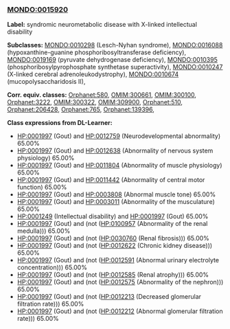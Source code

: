 
### [MONDO:0015920](http://purl.obolibrary.org/obo/MONDO_0015920)
**Label:** syndromic neurometabolic disease with X-linked intellectual disability

**Subclasses:** [MONDO:0010298](http://purl.obolibrary.org/obo/MONDO_0010298) (Lesch-Nyhan syndrome), [MONDO:0016088](http://purl.obolibrary.org/obo/MONDO_0016088) (hypoxanthine-guanine phosphoribosyltransferase deficiency), [MONDO:0019169](http://purl.obolibrary.org/obo/MONDO_0019169) (pyruvate dehydrogenase deficiency), [MONDO:0010395](http://purl.obolibrary.org/obo/MONDO_0010395) (phosphoribosylpyrophosphate synthetase superactivity), [MONDO:0010247](http://purl.obolibrary.org/obo/MONDO_0010247) (X-linked cerebral adrenoleukodystrophy), [MONDO:0010674](http://purl.obolibrary.org/obo/MONDO_0010674) (mucopolysaccharidosis II), 

**Corr. equiv. classes:** [Orphanet:580](http://www.orpha.net/ORDO/Orphanet_580), [OMIM:300661](http://purl.obolibrary.org/obo/OMIM_300661), [OMIM:300100](http://purl.obolibrary.org/obo/OMIM_300100), [Orphanet:3222](http://www.orpha.net/ORDO/Orphanet_3222), [OMIM:300322](http://purl.obolibrary.org/obo/OMIM_300322), [OMIM:309900](http://purl.obolibrary.org/obo/OMIM_309900), [Orphanet:510](http://www.orpha.net/ORDO/Orphanet_510), [Orphanet:206428](http://www.orpha.net/ORDO/Orphanet_206428), [Orphanet:765](http://www.orpha.net/ORDO/Orphanet_765), [Orphanet:139396](http://www.orpha.net/ORDO/Orphanet_139396), 

**Class expressions from DL-Learner:**

- [HP:0001997](http://purl.obolibrary.org/obo/HP_0001997) (Gout) and [HP:0012759](http://purl.obolibrary.org/obo/HP_0012759) (Neurodevelopmental abnormality) 65.00%
- [HP:0001997](http://purl.obolibrary.org/obo/HP_0001997) (Gout) and [HP:0012638](http://purl.obolibrary.org/obo/HP_0012638) (Abnormality of nervous system physiology) 65.00%
- [HP:0001997](http://purl.obolibrary.org/obo/HP_0001997) (Gout) and [HP:0011804](http://purl.obolibrary.org/obo/HP_0011804) (Abnormality of muscle physiology) 65.00%
- [HP:0001997](http://purl.obolibrary.org/obo/HP_0001997) (Gout) and [HP:0011442](http://purl.obolibrary.org/obo/HP_0011442) (Abnormality of central motor function) 65.00%
- [HP:0001997](http://purl.obolibrary.org/obo/HP_0001997) (Gout) and [HP:0003808](http://purl.obolibrary.org/obo/HP_0003808) (Abnormal muscle tone) 65.00%
- [HP:0001997](http://purl.obolibrary.org/obo/HP_0001997) (Gout) and [HP:0003011](http://purl.obolibrary.org/obo/HP_0003011) (Abnormality of the musculature) 65.00%
- [HP:0001249](http://purl.obolibrary.org/obo/HP_0001249) (Intellectual disability) and [HP:0001997](http://purl.obolibrary.org/obo/HP_0001997) (Gout) 65.00%
- [HP:0001997](http://purl.obolibrary.org/obo/HP_0001997) (Gout) and (not ([HP:0100957](http://purl.obolibrary.org/obo/HP_0100957) (Abnormality of the renal medulla))) 65.00%
- [HP:0001997](http://purl.obolibrary.org/obo/HP_0001997) (Gout) and (not ([HP:0030760](http://purl.obolibrary.org/obo/HP_0030760) (Renal fibrosis))) 65.00%
- [HP:0001997](http://purl.obolibrary.org/obo/HP_0001997) (Gout) and (not ([HP:0012622](http://purl.obolibrary.org/obo/HP_0012622) (Chronic kidney disease))) 65.00%
- [HP:0001997](http://purl.obolibrary.org/obo/HP_0001997) (Gout) and (not ([HP:0012591](http://purl.obolibrary.org/obo/HP_0012591) (Abnormal urinary electrolyte concentration))) 65.00%
- [HP:0001997](http://purl.obolibrary.org/obo/HP_0001997) (Gout) and (not ([HP:0012585](http://purl.obolibrary.org/obo/HP_0012585) (Renal atrophy))) 65.00%
- [HP:0001997](http://purl.obolibrary.org/obo/HP_0001997) (Gout) and (not ([HP:0012575](http://purl.obolibrary.org/obo/HP_0012575) (Abnormality of the nephron))) 65.00%
- [HP:0001997](http://purl.obolibrary.org/obo/HP_0001997) (Gout) and (not ([HP:0012213](http://purl.obolibrary.org/obo/HP_0012213) (Decreased glomerular filtration rate))) 65.00%
- [HP:0001997](http://purl.obolibrary.org/obo/HP_0001997) (Gout) and (not ([HP:0012212](http://purl.obolibrary.org/obo/HP_0012212) (Abnormal glomerular filtration rate))) 65.00%


